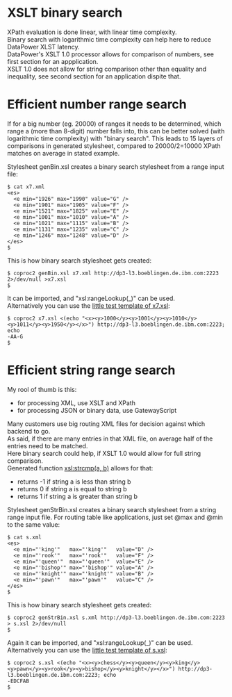 # XSLT binary search

XPath evaluation is done linear, with linear time complexity.  
Binary search with logarithmic time complexity can help here to reduce DataPower XLST latency.  
DataPower's XSLT 1.0 processor allows for comparison of numbers, see first section for an appplication.  
XSLT 1.0 does not allow for string comparison other than equality and inequality, see second section for an application dispite that.  

# Efficient number range search

If for a big number (eg. 20000) of ranges it needs to be determined, which range a (more than 8-digit) number falls into, this can be better solved (with logarithmic time complexity) with "binary search".
This leads to 15 layers of comparisons in generated stylesheet, compared to 20000/2=10000 XPath matches on average in stated example.    

Stylesheet genBin.xsl creates a binary search stylesheet from a range input file:  

    $ cat x7.xml 
    <es>
      <e min="1926" max="1990" value="G" />
      <e min="1901" max="1905" value="F" />
      <e min="1521" max="1825" value="E" />
      <e min="1001" max="1010" value="A" />
      <e min="1021" max="1115" value="B" />
      <e min="1131" max="1235" value="C" />
      <e min="1246" max="1248" value="D" />
    </es>
    $ 

This is how binary search stylesheet gets created:

    $ coproc2 genBin.xsl x7.xml http://dp3-l3.boeblingen.de.ibm.com:2223 2>/dev/null >x7.xsl
    $

It can be imported, and "xsl:rangeLookup(\_)" can be used.  
Alternatively you can use the [little test template of x7.xsl](https://github.com/ibm-datapower/datapower-tools/blob/master/XSLT_binary_search/genBin.xsl#L52-L57):  

    $ coproc2 x7.xsl <(echo "<x><y>1000</y><y>1001</y><y>1010</y><y>1011</y><y>1950</y></x>") http://dp3-l3.boeblingen.de.ibm.com:2223; echo
    -AA-G
    $ 


# Efficient string range search

My rool of thumb is this:  
- for processing XML, use XSLT and XPath
- for processing JSON or binary data, use GatewayScript

Many customers use big routing XML files for decision against which backend to go.  
As said, if there are many entries in that XML file, on average half of the entries need to be matched.  
Here binary search could help, if XSLT 1.0 would allow for full string comparison.  
Generated function [xsl:strcmp(a, b)](https://github.com/ibm-datapower/datapower-tools/blob/master/XSLT_binary_search/genStrBin.xsl#L55-L103) allows for that:  
- returns -1 if string a is less than string b
- returns 0 if string a is equal to string b
- returns 1 if string a is greater than string b

Stylesheet genStrBin.xsl creates a binary search stylesheet from a string range input file. For routing table like applications, just set @max and @min to the same value:  

    $ cat s.xml 
    <es>
      <e min="'king'"   max="'king'"   value="D" />
      <e min="'rook'"   max="'rook'"   value="F" />
      <e min="'queen'"  max="'queen'"  value="E" />
      <e min="'bishop'" max="'bishop'" value="A" />
      <e min="'knight'" max="'knight'" value="B" />
      <e min="'pawn'"   max="'pawn'"   value="C" />
    </es>
    $ 

This is how binary search stylesheet gets created:

    $ coproc2 genStrBin.xsl s.xml http://dp3-l3.boeblingen.de.ibm.com:2223 > s.xsl 2>/dev/null
    $ 

Again it can be imported, and "xsl:rangeLookup(\_)" can be used.  
Alternatively you can use the [little test template of s.xsl](https://github.com/ibm-datapower/datapower-tools/blob/master/XSLT_binary_search/genStrBin.xsl#L105-L110):  

    $ coproc2 s.xsl <(echo "<x><y>chess</y><y>queen</y><y>king</y><y>pawn</y><y>rook</y><y>bishop</y><y>knight</y></x>") http://dp3-l3.boeblingen.de.ibm.com:2223; echo
    -EDCFAB
    $ 

